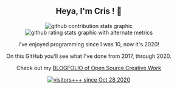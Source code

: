 <h2 align=center>Heya, I'm Cris ! 👋</h3>

<p align=center>
  <img alt="github contribution stats graphic" src=https://github-contribution-stats.vercel.app/api/?username=c9fe>
  <br>
  <img alt="github rating stats graphic with alternate metrics" src="https://github-readme-stats.vercel.app/api?username=c9fe&show_icons=true&theme=blueberry&hide_border=true&count_private=true">
</p>

<p align=center>
  I've enjoyed programming since I was 10, now it's 2020!
<p align=center>
  On this GitHub you'll see what I've done from 2017, through 2020.
<p align=center>
  Check out my <a href=https://github.com/c9fe/Blogfolio>BLOGFOLIO of Open Source Creative Work</a>
<p align=center>
  <a href=https://hits.seeyoufarm.com target=_blank><img alt="visitors+++ since Oct 28 2020" src=https://hits.seeyoufarm.com/api/count/incr/badge.svg?url=https%3A%2F%2Fgithub.com%2Fc9fe&count_bg=%2379C83D&title_bg=%23555555&icon=&icon_color=%23E7E7E7&title=%28today%2Ftotal%29%20visitors%2B%2B%2B%20since%20Oct%2028%202020&edge_flat=false>
</p>
